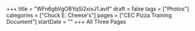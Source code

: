 +++
title = "WFn6gbVgOBYqSi2xixJ1.avif"
draft = false
tags = ["Photos"]
categories = ["Chuck E. Cheese's"]
pages = ["CEC Pizza Training Document"]
startDate = ""
+++
All Three Pages
